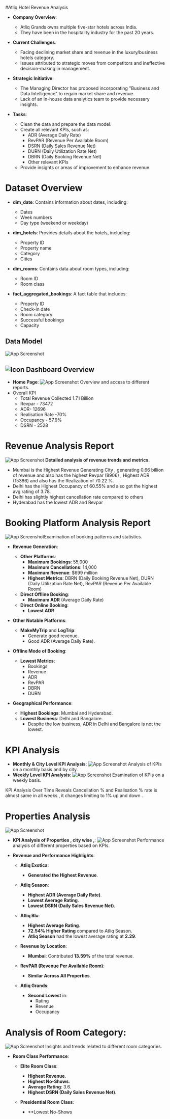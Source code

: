 
#Atliq Hotel Revenue Analysis 




- **Company Overview**:
  - Atliq Grands owns multiple five-star hotels across India.
  - They have been in the hospitality industry for the past 20 years.

- **Current Challenges**:
  - Facing declining market share and revenue in the luxury/business hotels category.
  - Issues attributed to strategic moves from competitors and ineffective decision-making in management.

- **Strategic Initiative**:
  - The Managing Director has proposed incorporating "Business and Data Intelligence" to regain market share and revenue.
  - Lack of an in-house data analytics team to provide necessary insights.
- **Tasks**:
  - Clean the data and prepare the data model.
  - Create all relevant KPIs, such as:
    - ADR (Average Daily Rate)
    - RevPAR (Revenue Per Available Room)
    - DSRN (Daily Sales Revenue Net)
    - DURN (Daily Utilization Rate Net)
    - DBRN (Daily Booking Revenue Net)
    - Other relevant KPIs
  - Provide insights or areas of improvement to enhance revenue.

# **Dataset Overview** 
  - **dim_date**: Contains information about dates, including:
    - Dates
    - Week numbers
    - Day type (weekend or weekday)
  
  - **dim_hotels**: Provides details about the hotels, including:
    - Property ID
    - Property name
    - Category
    - Cities

  - **dim_rooms**: Contains data about room types, including:
    - Room ID
    - Room class

  - **fact_aggregated_bookings**: A fact table that includes:
    - Property ID
    - Check-in date
    - Room category
    - Successful bookings
    - Capacity


## Data Model 

![App Screenshot](https://i.imgur.com/HFpICVV.png)



##  ![Icon](https://img.icons8.com/ios-filled/50/000000/dashboard.png) Dashboard Overview 

- **Home Page**: 
![App Screenshot](https://i.imgur.com/C9bWNl6.png)
Overview and access to different reports.
- Overall KPI 
    - Total Revenue Collected 1.71 Billion 
    - Revpar - 73472 
    - ADR- 12696 
    - Realisation Rate -70% 
    - Occupancy - 57.9% 
    - DSRN - 2528

# Revenue Analysis Report
![App Screenshot](https://i.imgur.com/kVlH2vY.png)
    **Detailed analysis of revenue trends and metrics.** 
- Mumbai is the Highest Revenue Generating City , generating 0.66 billion of revenue and also has the highest Revpar (8906) , Highest ADR (15386) and also has the Realization of 70.22 %.
- Delhi has the Highest Occupancy of 60.55% and also got the highest avg rating of 3.78.
- Delhi has slightly highest cancellation rate compared to others
- Hyderabad has the lowest ADR and Revpar













# Booking Platform Analysis Report 
![App Screenshot](https://i.imgur.com/bvuiBFL.png)Examination of booking patterns and statistics.
  - **Revenue Generation**:
    - **Other Platforms**:
      - **Maximum Bookings**: 55,000
      - **Maximum Cancellations**: 14,000
      - **Maximum Revenue**: $699 million
      - **Highest Metrics**: DBRN (Daily Booking Revenue Net), DURN (Daily Utilization Rate Net), RevPAR (Revenue Per Available Room)
    - **Direct Offline Booking**:
      - **Maximum ADR** (Average Daily Rate)
    - **Direct Online Booking**:
      - **Lowest ADR**

  - **Other Notable Platforms**:
    - **MakeMyTrip** and **LogTrip**:
      - Generate good revenue.
      - Good ADR (Average Daily Rate).

  - **Offline Mode of Booking**:
    - **Lowest Metrics**:
      - Bookings
      - Revenue
      - ADR
      - RevPAR
      - DBRN
      - DURN

- **Geographical Performance**:
  - **Highest Bookings**: Mumbai and Hyderabad.
  - **Lowest Business**: Delhi and Bangalore.
    - Despite the low business, ADR in Delhi and Bangalore is not the lowest.

# KPI Analysis 
  - **Monthly & City Level KPI Analysis**: 
  ![App Screenshot](https://i.imgur.com/rBdBKKP.png)
Analysis of KPIs on a monthly basis and by city.
  - **Weekly Level KPI Analysis**: 
  ![App Screenshot](https://i.imgur.com/h7jAH52.png)
  Examination of KPIs on a weekly basis.

  KPI Analysis Over Time Reveals Cancellation % and Realisation % rate is almost same in all weeks  ,  it changes limiting to 1% up and down .
# Properties Analysis
![App Screenshot](https://i.imgur.com/6sPGBQw.png)

  - **KPI Analysis of Properties , city wise ,**:
![App Screenshot](https://i.imgur.com/dnYla7G.png)
 Performance analysis of different properties based on KPIs.

- **Revenue and Performance Highlights**:
  - **Atliq Exotica**:
    - **Generated the Highest Revenue**.

  - **Atliq Season**:
    - **Highest ADR (Average Daily Rate)**.
    - **Lowest Average Rating**.
    - **Lowest DSRN (Daily Sales Revenue Net)**.

  - **Atliq Blu**:
    - **Highest Average Rating**.
    - **72.54% Higher Rating** compared to Atliq Season.
    - **Atliq Season** had the lowest average rating at **2.29**.

  - **Revenue by Location**:
    - **Mumbai**: Contributed **13.59%** of the total revenue.

  - **RevPAR (Revenue Per Available Room)**:
    - **Similar Across All Properties**.

  - **Atliq Grands**:
    - **Second Lowest** in:
      - Rating
      - Revenue
      - Occupancy


# **Analysis of Room Category**: 
![App Screenshot](https://i.imgur.com/nGGAkpG.png)
Insights and trends related to different room categories.

- **Room Class Performance**:
  - **Elite Room Class**:
    - **Highest Revenue**.
    - **Highest No-Shows**.
    - **Average Rating**: 3.6.
    - **Highest DSRN (Daily Sales Revenue Net)**.

  - **Presidential Room Class**:
    - **Lowest No-Shows
